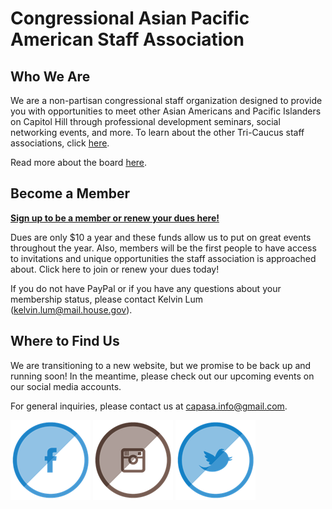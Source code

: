 # Congressional Asian Pacific American Staff Association

## Who We Are

We are a non-partisan congressional staff organization designed to provide you with opportunities to meet other Asian Americans and Pacific Islanders on Capitol Hill through professional development seminars, social networking events, and more. To learn about the other Tri-Caucus staff associations, click [here](staffassociations.html).



Read more about the board [here](board.html).

## Become a Member

[**Sign up to be a member or renew your dues here!**](https://form.jotform.com/72825217993163)

Dues are only $10 a year and these funds allow us to put on great events throughout the year. Also, members will be the first people to have access to invitations and unique opportunities the staff association is approached about. Click here to join or renew your dues today!

If you do not have PayPal or if you have any questions about your membership status, please contact Kelvin Lum ([kelvin.lum@mail.house.gov](mailto:kelvin.lum@mail.house.gov)). 

## Where to Find Us

We are transitioning to a new website, but we promise to be back up and running soon! In the meantime, please check out our upcoming events on our social media accounts. 

For general inquiries, please contact us at [capasa.info@gmail.com](mailto:capasa.info@gmail.com).

<a href="https://www.facebook.com/CongressionalAPAStaff/"><img src="/Pictures/Facebook.png"></a>
<a href="https://www.instagram.com/capasa_dc/"><img src="/Pictures/Instagram.png"></a>
<a href="https://twitter.com/capasadc"><img src="/Pictures/Twitter.png"> </a> 
  



